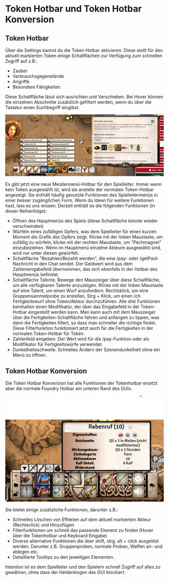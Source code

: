 # Token Hotbar und Token Hotbar Konversion

## Token Hotbar

Über die Settings kannst du die Token Hotbar aktivieren.
Diese stellt für den aktuell markierten Token einige Schaltflächen zur Verfügung zum schnellen Zugriff auf z.B.:

* Zauber
* Verbrauchsgegenstände
* Angriffe
* Besondere Fähigkeiten

Diese Schaltfläche lässt sich ausrichten und Verschieben.
Bei Hover können die einzelnen Abschnitte zusätzlich gefiltert werden, wenn du über die Tastatur einen Suchbegriff eingibst.

![Token hotbar](de/images/hotbar-1.png)

Es gibt jetzt eine neue Meistermenü-Hotbar für den Spielleiter. Immer wenn kein Token ausgewählt ist, wird sie anstelle der normalen Token-Hotbar angezeigt. Sie enthält häufig genutzte Funktionen des Spielleitermenüs in einer besser zugänglichen Form. Wenn du Ideen für weitere Funktionen hast, lass es uns wissen.
Derzeit enthält es die folgenden Funktionen (in dieser Reihenfolge):

* Öffnen des Hauptmenüs des Spiels (diese Schaltfläche könnte wieder verschwinden)
* Würfeln eines zufälligen Opfers, was dem Spielleiter für einen kurzen Moment die Grafik des Opfers zeigt. Klicke mit der linken Maustaste, um zufällig zu würfeln, klicke mit der rechten Maustaste, um "Pechmagnet" einzubeziehen. Wenn im Hauptmenü einzelne Akteure ausgewählt sind, wird nur unter diesen gewürfelt.
* Schaltfläche "Bezahlen/Bezahlt werden", die eine /pay- oder /getPaid-Nachricht in den Chat sendet. Der Geldwert wird aus dem Zahleneingabefeld übernommen, das sich ebenfalls in der Hotbar des Hauptmenüs befindet.
* Schaltfläche Talente. Bewege den Mauszeiger über diese Schaltfläche, um alle verfügbaren Talente anzuzeigen. Klicke mit der linken Maustaste auf eine Talent, um einen Wurf anzufordern. Rechtsklick, um eine Gruppensammelprobe zu erstellen, Strg + Klick, um einen /ch Fertigkeitswurf ohne Token/Akteur durchzuführen. Alle drei Funktionen beinhalten einen Modifikator, der über das Eingabefeld in der Token-Hotbar eingestellt werden kann. Man kann auch mit dem Mauszeiger über die Fertigkeiten-Schaltfläche fahren und anfangen zu tippen, was dann die Fertigkeiten filtert, so dass man schneller die richtige findet. Diese Filterfunktion funktioniert jetzt auch für die Fertigkeiten in der normalen Token-Hotbar für Token.
* Zahlenfeld eingeben. Der Wert wird für die /pay-Funktion oder als Modifikator für Fertigkeitswürfe verwendet.
* Dunkelheitsschwelle. Schnelles Ändern der Szenendunkelheit ohne ein Menü zu öffnen.

## Token Hotbar Konversion

Die Token Hotbar Konversion hat alle Funktionen der Tokenhotbar ersetzt aber die normale Foundry Hotbar am unteren Rand des GUIs.

![Token hotbar](de/images/hotbar-2.png)

Sie bietet einige zusätzliche Funktionen, darunter z.B.:

* Schnelles Löschen von Effekten auf dem aktuell markierten Akteur (Rechtsclick) und Hinzufügen
* Filterfunktionen um schnell das passende Element zu finden (Hover über die Tokenhotbar und Keyboard Eingabe)
* Diverse alternative Funktionen die über shift, strg, alt + click ausgelöst werden. Darunter z.B. Gruppenproben, normale Proben, Waffen an- und ablegen etc.
* Detaillierte Tooltips zu den jeweiligen Elementen.

Intention ist es dem Spielleiter und den Spielern schnell Zugriff auf alles zu gewähren, ohne dass der Heldenbogen das GUI blockiert.